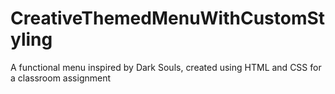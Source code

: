 # CreativeThemedMenuWithCustomStyling
A functional menu inspired by Dark Souls, created using HTML and CSS for a classroom assignment
